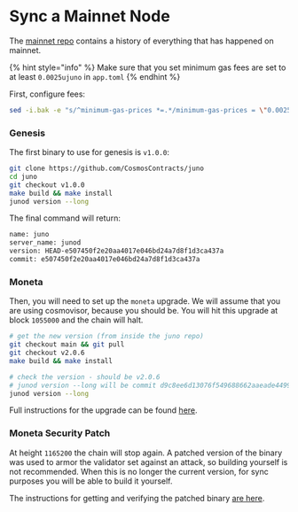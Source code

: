 # Sync a Mainnet Node

The [mainnet repo](https://github.com/CosmosContracts/mainnet) contains a history of everything that has happened on mainnet.

{% hint style="info" %}
Make sure that you set minimum gas fees are set to at least `0.0025ujuno` in `app.toml`
{% endhint %}

First, configure fees:

```bash
sed -i.bak -e "s/^minimum-gas-prices *=.*/minimum-gas-prices = \"0.0025ujuno\"/" ~/.juno/config/app.toml
```

### Genesis

The first binary to use for genesis is `v1.0.0`:

```bash
git clone https://github.com/CosmosContracts/juno
cd juno
git checkout v1.0.0
make build && make install
junod version --long
```

The final command will return:

```bash
name: juno
server_name: junod
version: HEAD-e507450f2e20aa4017e046bd24a7d8f1d3ca437a
commit: e507450f2e20aa4017e046bd24a7d8f1d3ca437a
```

### Moneta

Then, you will need to set up the `moneta` upgrade. We will assume that you are using cosmovisor, because you should be. You will hit this upgrade at block `1055000` and the chain will halt.

```bash
# get the new version (from inside the juno repo)
git checkout main && git pull
git checkout v2.0.6
make build && make install

# check the version - should be v2.0.6
# junod version --long will be commit d9c8ee6d13076f549688662aaeade4499e108d15
junod version --long
```

Full instructions for the upgrade can be found [here](https://github.com/CosmosContracts/mainnet/blob/main/juno-1/MONETA\_UPGRADE.md).

### Moneta Security Patch

At height `1165200` the chain will stop again. A patched version of the binary was used to armor the validator set against an attack, so building yourself is not recommended. When this is no longer the current version, for sync purposes you will be able to build it yourself.

The instructions for getting and verifying the patched binary [are here](https://github.com/CosmosContracts/mainnet/blob/main/juno-1/v2\_1\_0\_PATCH.md).
